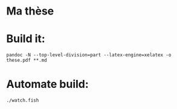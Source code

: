 # Ma thèse

# Build it:

`pandoc -N --top-level-division=part --latex-engine=xelatex -o these.pdf **.md`

# Automate build:

`./watch.fish`
